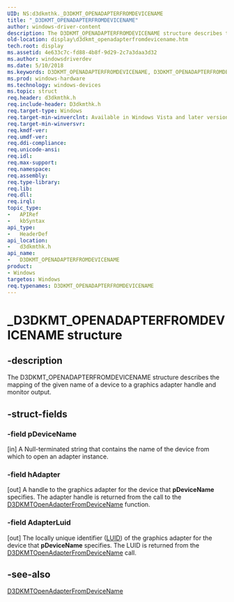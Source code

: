 ```yaml
---
UID: NS:d3dkmthk._D3DKMT_OPENADAPTERFROMDEVICENAME
title: "_D3DKMT_OPENADAPTERFROMDEVICENAME"
author: windows-driver-content
description: The D3DKMT_OPENADAPTERFROMDEVICENAME structure describes the mapping of the given name of a device to a graphics adapter handle and monitor output.
old-location: display\d3dkmt_openadapterfromdevicename.htm
tech.root: display
ms.assetid: 4e633c7c-fd88-4b8f-9d29-2c7a3daa3d32
ms.author: windowsdriverdev
ms.date: 5/10/2018
ms.keywords: D3DKMT_OPENADAPTERFROMDEVICENAME, D3DKMT_OPENADAPTERFROMDEVICENAME structure [Display Devices], OpenGL_Structs_f710fec6-a0f4-4b86-b4ba-5f8411deb490.xml, _D3DKMT_OPENADAPTERFROMDEVICENAME, d3dkmthk/D3DKMT_OPENADAPTERFROMDEVICENAME, display.d3dkmt_openadapterfromdevicename
ms.prod: windows-hardware
ms.technology: windows-devices
ms.topic: struct
req.header: d3dkmthk.h
req.include-header: D3dkmthk.h
req.target-type: Windows
req.target-min-winverclnt: Available in Windows Vista and later versions of the Windows operating systems.
req.target-min-winversvr: 
req.kmdf-ver: 
req.umdf-ver: 
req.ddi-compliance: 
req.unicode-ansi: 
req.idl: 
req.max-support: 
req.namespace: 
req.assembly: 
req.type-library: 
req.lib: 
req.dll: 
req.irql: 
topic_type:
-	APIRef
-	kbSyntax
api_type:
-	HeaderDef
api_location:
-	d3dkmthk.h
api_name:
-	D3DKMT_OPENADAPTERFROMDEVICENAME
product:
- Windows
targetos: Windows
req.typenames: D3DKMT_OPENADAPTERFROMDEVICENAME
---
```


# _D3DKMT_OPENADAPTERFROMDEVICENAME structure


## -description


The D3DKMT_OPENADAPTERFROMDEVICENAME structure describes the mapping of the given name of a device to a graphics adapter handle and monitor output.


## -struct-fields




### -field pDeviceName

[in] A Null-terminated string that contains the name of the device from which to open an adapter instance. 


### -field hAdapter

[out] A handle to the graphics adapter for the device that <b>pDeviceName</b> specifies. The adapter handle is returned from the call to the <a href="https://msdn.microsoft.com/library/windows/hardware/ff547033">D3DKMTOpenAdapterFromDeviceName</a> function.


### -field AdapterLuid

[out] The locally unique identifier (<a href="https://msdn.microsoft.com/library/windows/hardware/ff557080">LUID</a>) of the graphics adapter for the device that <b>pDeviceName</b> specifies. The LUID is returned from the <a href="https://msdn.microsoft.com/library/windows/hardware/ff547033">D3DKMTOpenAdapterFromDeviceName</a> call.


## -see-also




<a href="https://msdn.microsoft.com/library/windows/hardware/ff547033">D3DKMTOpenAdapterFromDeviceName</a>
 

 

